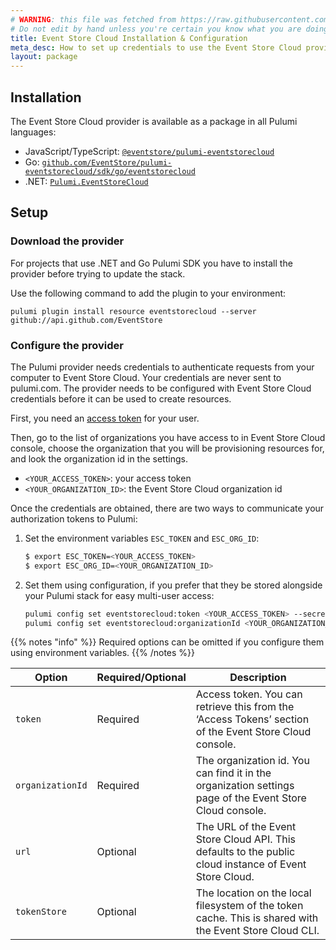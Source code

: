```yaml
---
# WARNING: this file was fetched from https://raw.githubusercontent.com/EventStore/pulumi-eventstorecloud/v0.2.20/docs/installation-configuration.md
# Do not edit by hand unless you're certain you know what you are doing!
title: Event Store Cloud Installation & Configuration
meta_desc: How to set up credentials to use the Event Store Cloud provider for Pulumi.
layout: package
---
```


## Installation

The Event Store Cloud provider is available as a package in all Pulumi languages:

- JavaScript/TypeScript: [`@eventstore/pulumi-eventstorecloud`](https://www.npmjs.com/package/@eventstore/pulumi-eventstorecloud)
- Go: [`github.com/EventStore/pulumi-eventstorecloud/sdk/go/eventstorecloud`](https://github.com/EventStore/pulumi-eventstorecloud)
- .NET: [`Pulumi.EventStoreCloud`](https://www.nuget.org/packages/Pulumi.EventStoreCloud)

## Setup

### Download the provider

For projects that use .NET and Go Pulumi SDK you have to install the provider before trying to update the stack.

Use the following command to add the plugin to your environment:

```
pulumi plugin install resource eventstorecloud --server github://api.github.com/EventStore
```

### Configure the provider

The Pulumi provider needs credentials to authenticate requests from your computer to Event Store Cloud. Your credentials are never sent
to pulumi.com. The provider needs to be configured with Event Store Cloud credentials before it can be used to create resources.

First, you need an [access token](https://developers.eventstore.com/cloud/automation/#obtaining-the-access-token) for your user.

Then, go to the list of organizations you have access to in Event Store Cloud console, choose the organization that you will be provisioning resources for, and look the organization id in the settings.

- `<YOUR_ACCESS_TOKEN>`: your access token
- `<YOUR_ORGANIZATION_ID>`: the Event Store Cloud organization id

Once the credentials are obtained, there are two ways to communicate your authorization tokens to Pulumi:

1. Set the environment variables `ESC_TOKEN` and `ESC_ORG_ID`:

    ```bash
    $ export ESC_TOKEN=<YOUR_ACCESS_TOKEN>
    $ export ESC_ORG_ID=<YOUR_ORGANIZATION_ID>
    ```

2. Set them using configuration, if you prefer that they be stored alongside your Pulumi stack for easy multi-user access:

    ```bash
    pulumi config set eventstorecloud:token <YOUR_ACCESS_TOKEN> --secret
    pulumi config set eventstorecloud:organizationId <YOUR_ORGANIZATION_ID> --secret
    ```

{{% notes "info" %}}
Required options can be omitted if you configure them using environment variables.
{{% /notes %}}

| Option           | Required/Optional | Description                                                                                              |
| ---------------- | ----------------- | -------------------------------------------------------------------------------------------------------- |
| `token`          | Required          | Access token. You can retrieve this from the ‘Access Tokens’ section of the Event Store Cloud console.   |
| `organizationId` | Required          | The organization id. You can find it in the organization settings page of the Event Store Cloud console. |
| `url`            | Optional          | The URL of the Event Store Cloud API. This defaults to the public cloud instance of Event Store Cloud.   |
| `tokenStore`     | Optional          | The location on the local filesystem of the token cache. This is shared with the Event Store Cloud CLI.  |

